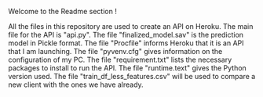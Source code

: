 Welcome to the Readme section !

All the files in this repository are used to create an API on Heroku.
The main file for the API is "api.py".
The file "finalized_model.sav" is the prediction model in Pickle format.
The file "Procfile" informs Heroku that it is an API that I am launching.
The file "pyvenv.cfg" gives information on the configuration of my PC.
The file "requirement.txt" lists the necessary packages to install to run the API.
The file "runtime.text" gives the Python version used.
The file "train_df_less_features.csv" will be used to compare a new client with the ones we have already. 
